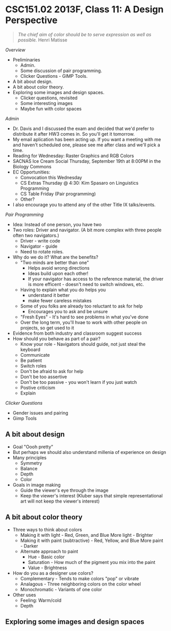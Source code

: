 CSC151.02 2013F, Class 11: A Design Perspective
===============================================

> _The chief aim of color should be to serve expression as well as possible._
Henri Matisse

_Overview_

* Preliminaries
    * Admin.
    * Some discussion of pair programming.
    * Clicker Questions - GIMP Tools.
* A bit about design.
* A bit about color theory.
* Exploring some images and design spaces.
    * Clicker questions, revisited
    * Some interesting images
    * Maybe fun with color spaces

_Admin_

* Dr. Davis and I discussed the exam and decided that we'd prefer to
  distribute it after HW3 comes in.  So you'll get it tomorrow.
* My email aplication has been acting up.  If you want a meeting with me and
  haven't scheduled one, please see me after class and we'll pick a time.
* Reading for Wednesday: Raster Graphics and RGB Colors
* SACNAS Ice Cream Social Thursday, September 19th at 8:00PM in the Biology Commons
* EC Opportunities:
    * Convocation this Wednesday 
    * CS Extras Thursday @ 4:30: Kim Spasaro on Linguistics Programming
    * CS Table Friday (Pair programming)
    * Other?
* I also encourage you to attend any of the other Title IX talks/events.

_Pair Programming_

* Idea: Instead of one person, you have two
* Two roles: Driver and navigator.  (A bit more complex with three people
  often two navigators.)
    * Driver - write code
    * Navigator - guide
    * Need to rotate roles.
* Why do we do it? What are the benefits?
    * "Two minds are better than one" 
       * Helps avoid wrong directions
       * Ideas build upon each other!
       * If your navigator has access to the reference material, the driver
         is more efficent - doesn't need to switch windows, etc.
    * Having to explain what you do helps you 
       * understand it better
       * make fewer careless mistakes
    * Some of you folks are already too reluctant to ask for help
       * Encourages you to ask and be unsure
    * "Fresh Eyes" - It's hard to see problems in what you've done
    * Over the long term, you'll hvae to work with other people on projects, so
      get used to it
* Evidence from both industry and classroom suggest success
* How should you behave as part of a pair?
    * Know your role - Navigators should guide, not just steal the keyboard
    * Communicate
    * Be patient
    * Switch roles
    * Don't be afraid to ask for help
    * Don't be too assertive
    * Don't be too passive - you won't learn if you just watch
    * Postive criticism 
    * Explain

_Clicker Questions_

* Gender issues and pairing
* Gimp Tools

A bit about design
------------------

* Goal "Oooh pretty"
* But perhaps we should also understand millenia of experience on design
* Many principles
    * Symmetry
    * Balance
    * Depth
    * Color
* Goals in image making
    * Guide the viewer's eye through the image
    * Keep the viewer's interest (Kluber says that simple representational art
       will not keep the viewer's interest)

A bit about color theory
------------------------

* Three ways to think about colors
    * Making it with light - Red, Green, and Blue
      More light - Brighter
    * Making it with paint (subtractive) - Red, Yellow, and Blue
      More paint - Darker
    * Alternate approach to paint
       * Hue - Basic color
       * Saturation  - How much of the pigment you mix into the paint
       * Value - Brightness
* How do you as a designer use colors?
    * Complementary - Tends to make colors "pop" or vibrate
    * Analagous - Three neighboring colors on the color wheel
    * Monochromatic - Variants of one color
* Other uses
    * Feeling: Warm/cold
    * Depth

Exploring some images and design spaces
---------------------------------------

